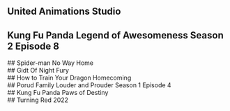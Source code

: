 ## United Animations Studio
## Kung Fu Panda Legend of Awesomeness Season 2 Episode 8
<div itemscope itemtype="https://schema.org/VideoObject"><meta itemprop="uploadDate" content="Fri Mar 11 2022 17:16:00 GMT-0400 (Atlantic Standard Time)"/><meta itemprop="name" content="Season 2 Episode 8"/><meta itemprop="duration" content="P0Y0M0DT0H23M39S" /><meta itemprop="thumbnailUrl" content="https://content.jwplatform.com/thumbs/40S0taUD-960.jpg"/><meta itemprop="contentUrl" content="https://content.jwplatform.com/videos/40S0taUD-awiNFhtr.mp4"/><script src="https://cdn.jwplayer.com/players/40S0taUD-vIw7aT7F.js"></script></div>
## Spider-man No Way Home
<div itemscope itemtype="https://schema.org/VideoObject"><meta itemprop="uploadDate" content="Fri Mar 11 2022 20:11:00 GMT-0400 (Atlantic Standard Time)"/><meta itemprop="name" content="Spiderman no way home 2022"/><meta itemprop="duration" content="P0Y0M0DT2H28M9S" /><meta itemprop="thumbnailUrl" content="https://content.jwplatform.com/thumbs/xCxh0kZz-960.jpg"/><meta itemprop="contentUrl" content="https://content.jwplatform.com/videos/xCxh0kZz-awiNFhtr.mp4"/><script src="https://cdn.jwplayer.com/players/xCxh0kZz-vIw7aT7F.js"></script></div>
## Gidt Of Night Fury
<div itemscope itemtype="https://schema.org/VideoObject"><meta itemprop="uploadDate" content="Thu Mar 17 2022 10:42:12 GMT-0400 (Atlantic Standard Time)"/><meta itemprop="name" content="Dragons.gift.of.the.night.fury.2011"/><meta itemprop="duration" content="P0Y0M0DT0H22M12S" /><meta itemprop="thumbnailUrl" content="https://content.jwplatform.com/thumbs/PexHqw6z-960.jpg"/><meta itemprop="contentUrl" content="https://content.jwplatform.com/videos/PexHqw6z-awiNFhtr.mp4"/><script src="https://cdn.jwplayer.com/players/PexHqw6z-vIw7aT7F.js"></script></div>
## How to Train Your Dragon Homecoming
<div itemscope itemtype="https://schema.org/VideoObject"><meta itemprop="uploadDate" content="Thu Mar 17 2022 11:54:34 GMT-0400 (Atlantic Standard Time)"/><meta itemprop="name" content="How.to.train.your.dragon.homecoming.2019"/><meta itemprop="duration" content="P0Y0M0DT0H21M27S" /><meta itemprop="thumbnailUrl" content="https://content.jwplatform.com/thumbs/DT5KFYTG-960.jpg"/><meta itemprop="contentUrl" content="https://content.jwplatform.com/videos/DT5KFYTG-awiNFhtr.mp4"/><script src="https://cdn.jwplayer.com/players/DT5KFYTG-vIw7aT7F.js"></script></div>
## Porud Family Louder and Prouder Season 1 Episode 4
<div itemscope itemtype="https://schema.org/VideoObject"><meta itemprop="uploadDate" content="Thu Mar 17 2022 12:16:21 GMT-0400 (Atlantic Standard Time)"/><meta itemprop="name" content="S01e04"/><meta itemprop="duration" content="P0Y0M0DT0H25M58S" /><meta itemprop="thumbnailUrl" content="https://content.jwplatform.com/thumbs/AIZUhde9-960.jpg"/><meta itemprop="contentUrl" content="https://content.jwplatform.com/videos/AIZUhde9-awiNFhtr.mp4"/><script src="https://cdn.jwplayer.com/players/AIZUhde9-vIw7aT7F.js"></script></div>
## Kung Fu Panda Paws of Destiny
<div itemscope itemtype="https://schema.org/VideoObject"><meta itemprop="uploadDate" content="Thu Mar 17 2022 13:53:02 GMT-0400 (Atlantic Standard Time)"/><meta itemprop="name" content="S01e01"/><meta itemprop="duration" content="P0Y0M0DT0H22M40S" /><meta itemprop="thumbnailUrl" content="https://content.jwplatform.com/thumbs/kjS4hbvu-960.jpg"/><meta itemprop="contentUrl" content="https://content.jwplatform.com/videos/kjS4hbvu-awiNFhtr.mp4"/><script src="https://cdn.jwplayer.com/players/kjS4hbvu-vIw7aT7F.js"></script></div>
## Turning Red 2022
<div itemscope itemtype="https://schema.org/VideoObject"><meta itemprop="uploadDate" content="Fri Mar 18 2022 17:37:57 GMT-0400 (Atlantic Standard Time)"/><meta itemprop="name" content="Turning.red.2022"/><meta itemprop="duration" content="P0Y0M0DT1H39M41S" /><meta itemprop="thumbnailUrl" content="https://content.jwplatform.com/thumbs/Uix3RLkX-960.jpg"/><meta itemprop="contentUrl" content="https://content.jwplatform.com/videos/Uix3RLkX-awiNFhtr.mp4"/><script src="https://cdn.jwplayer.com/players/Uix3RLkX-vIw7aT7F.js"></script></div>
